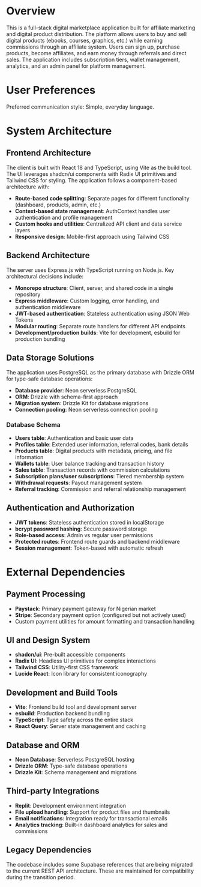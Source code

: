 # Overview

This is a full-stack digital marketplace application built for affiliate marketing and digital product distribution. The platform allows users to buy and sell digital products (ebooks, courses, graphics, etc.) while earning commissions through an affiliate system. Users can sign up, purchase products, become affiliates, and earn money through referrals and direct sales. The application includes subscription tiers, wallet management, analytics, and an admin panel for platform management.

# User Preferences

Preferred communication style: Simple, everyday language.

# System Architecture

## Frontend Architecture
The client is built with React 18 and TypeScript, using Vite as the build tool. The UI leverages shadcn/ui components with Radix UI primitives and Tailwind CSS for styling. The application follows a component-based architecture with:

- **Route-based code splitting**: Separate pages for different functionality (dashboard, products, admin, etc.)
- **Context-based state management**: AuthContext handles user authentication and profile management
- **Custom hooks and utilities**: Centralized API client and data service layers
- **Responsive design**: Mobile-first approach using Tailwind CSS

## Backend Architecture
The server uses Express.js with TypeScript running on Node.js. Key architectural decisions include:

- **Monorepo structure**: Client, server, and shared code in a single repository
- **Express middleware**: Custom logging, error handling, and authentication middleware
- **JWT-based authentication**: Stateless authentication using JSON Web Tokens
- **Modular routing**: Separate route handlers for different API endpoints
- **Development/production builds**: Vite for development, esbuild for production bundling

## Data Storage Solutions
The application uses PostgreSQL as the primary database with Drizzle ORM for type-safe database operations:

- **Database provider**: Neon serverless PostgreSQL
- **ORM**: Drizzle with schema-first approach
- **Migration system**: Drizzle Kit for database migrations
- **Connection pooling**: Neon serverless connection pooling

### Database Schema
- **Users table**: Authentication and basic user data
- **Profiles table**: Extended user information, referral codes, bank details
- **Products table**: Digital products with metadata, pricing, and file information
- **Wallets table**: User balance tracking and transaction history
- **Sales table**: Transaction records with commission calculations
- **Subscription plans/user subscriptions**: Tiered membership system
- **Withdrawal requests**: Payout management system
- **Referral tracking**: Commission and referral relationship management

## Authentication and Authorization
- **JWT tokens**: Stateless authentication stored in localStorage
- **bcrypt password hashing**: Secure password storage
- **Role-based access**: Admin vs regular user permissions
- **Protected routes**: Frontend route guards and backend middleware
- **Session management**: Token-based with automatic refresh

# External Dependencies

## Payment Processing
- **Paystack**: Primary payment gateway for Nigerian market
- **Stripe**: Secondary payment option (configured but not actively used)
- Custom payment utilities for amount formatting and transaction handling

## UI and Design System
- **shadcn/ui**: Pre-built accessible components
- **Radix UI**: Headless UI primitives for complex interactions
- **Tailwind CSS**: Utility-first CSS framework
- **Lucide React**: Icon library for consistent iconography

## Development and Build Tools
- **Vite**: Frontend build tool and development server
- **esbuild**: Production backend bundling
- **TypeScript**: Type safety across the entire stack
- **React Query**: Server state management and caching

## Database and ORM
- **Neon Database**: Serverless PostgreSQL hosting
- **Drizzle ORM**: Type-safe database operations
- **Drizzle Kit**: Schema management and migrations

## Third-party Integrations
- **Replit**: Development environment integration
- **File upload handling**: Support for product files and thumbnails
- **Email notifications**: Integration ready for transactional emails
- **Analytics tracking**: Built-in dashboard analytics for sales and commissions

## Legacy Dependencies
The codebase includes some Supabase references that are being migrated to the current REST API architecture. These are maintained for compatibility during the transition period.